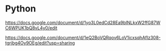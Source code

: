 # Python
https://docs.google.com/document/d/1yo3L0edCd28Ea9bINLkxW2ffG87WC6WPUK1bQ8vL4y0/edit

https://docs.google.com/document/d/1eQ2BoVQRqov6LoV1icxsqhAfIz308-tgrjbg4Oy9OEg/edit?usp=sharing

